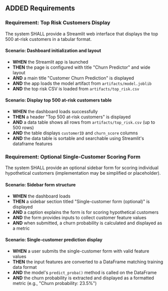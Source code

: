 ## ADDED Requirements

### Requirement: Top Risk Customers Display
The system SHALL provide a Streamlit web interface that displays the top 500 at-risk customers in a tabular format.

#### Scenario: Dashboard initialization and layout
- **WHEN** the Streamlit app is launched
- **THEN** the page is configured with title "Churn Predictor" and wide layout
- **AND** a main title "Customer Churn Prediction" is displayed
- **AND** the app loads the model artifact from `artifacts/model.joblib`
- **AND** the top risk CSV is loaded from `artifacts/top_risk.csv`

#### Scenario: Display top 500 at-risk customers table
- **WHEN** the dashboard loads successfully
- **THEN** a header "Top 500 at-risk customers" is displayed
- **AND** a data table shows all rows from `artifacts/top_risk.csv` (up to 500 rows)
- **AND** the table displays `customerID` and `churn_score` columns
- **AND** the data table is sortable and searchable using Streamlit's dataframe features

### Requirement: Optional Single-Customer Scoring Form
The system SHALL provide an optional sidebar form for scoring individual hypothetical customers (implementation may be simplified or placeholder).

#### Scenario: Sidebar form structure
- **WHEN** the dashboard loads
- **THEN** a sidebar section titled "Single-customer form (optional)" is displayed
- **AND** a caption explains the form is for scoring hypothetical customers
- **AND** the form provides inputs to collect customer feature values
- **AND** when submitted, a churn probability is calculated and displayed as a metric

#### Scenario: Single-customer prediction display
- **WHEN** a user submits the single-customer form with valid feature values
- **THEN** the input features are converted to a DataFrame matching training data format
- **AND** the model's `predict_proba()` method is called on the DataFrame
- **AND** the churn probability is extracted and displayed as a formatted metric (e.g., "Churn probability: 23.5%")
